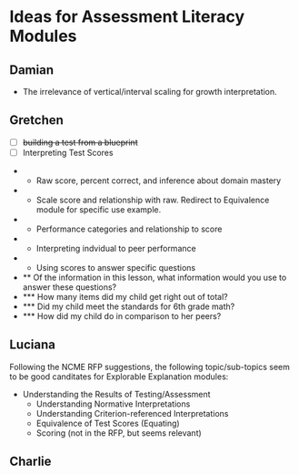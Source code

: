 Ideas for Assessment Literacy Modules
=====================================

## Damian

- The irrelevance of vertical/interval scaling for growth interpretation.

## Gretchen
 - [ ] ~~building a test from a blueprint~~
 - [ ] Interpreting Test Scores
 - *  Raw score, percent correct, and inference about domain mastery
 - *  Scale score and relationship with raw. Redirect to Equivalence module for specific use example. 
 - *  Performance categories and relationship to score
 - *  Interpreting indvidual to peer performance
 - *  Using scores to answer specific questions
 - **  Of the information in this lesson, what information would you use to answer these questions? 
 - ***  How many items did my child get right out of total? 
 - ***  Did my child meet the standards for 6th grade math?
 - ***  How did my child do in comparison to her peers?


## Luciana

Following the NCME RFP suggestions, the following topic/sub-topics seem to be good canditates for Explorable Explanation modules:

- Understanding the Results of Testing/Assessment
	- Understanding Normative Interpretations
	- Understanding Criterion-referenced Interpretations
	- Equivalence of Test Scores (Equating)
	- Scoring (not in the RFP, but seems relevant)


## Charlie


